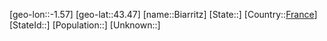 ﻿---
location: [43.47,-1.57]
type: City
tags:
- geo/City


SpocWebEntityId: 29171
isDeleted: false
confidential: public

---
[geo-lon::-1.57]
[geo-lat::43.47]
[name::Biarritz]
[State::]
[Country::[France](geo/Continent/Europe/France.md)]
[StateId::]
[Population::]
[Unknown::]

